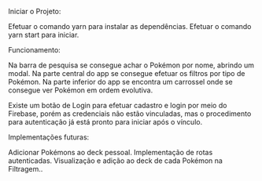 Iniciar o Projeto:

Efetuar o comando yarn para instalar as dependências.
Efetuar o comando yarn start para iniciar.

Funcionamento:

Na barra de pesquisa se consegue achar o Pokémon por nome, abrindo um modal.
Na parte central do app se consegue efetuar os filtros por tipo de Pokémon.
Na parte inferior do app se encontra um carrossel onde se consegue ver Pokémon em ordem evolutiva.

Existe um botão de Login para efetuar cadastro e login por meio do Firebase, porém as credenciais não estão vinculadas,
mas o procedimento para autenticação já está pronto para iniciar após o vínculo.

Implementações futuras:

Adicionar Pokémons ao deck pessoal.
Implementação de rotas autenticadas.
Visualização e adição ao deck de cada Pokémon na Filtragem..
